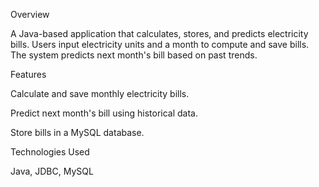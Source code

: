 Overview

A Java-based application that calculates, stores, and predicts electricity bills. Users input electricity units and a month to compute and save bills. The system predicts next month's bill based on past trends.

Features

Calculate and save monthly electricity bills.

Predict next month's bill using historical data.

Store bills in a MySQL database.

Technologies Used

Java, JDBC, MySQL
